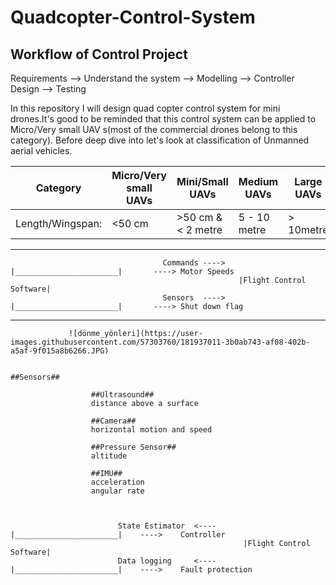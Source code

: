 # Quadcopter-Control-System

  ## Workflow of Control Project ##
  
  Requirements --> Understand the system  --> Modelling --> Controller Design --> Testing 

In this repository I will design quad copter control system for mini drones.It's good to be reminded that this control system can be applied to Micro/Very small UAV s(most of the commercial drones belong to this category). Before deep dive into let's look at classification of Unmanned aerial vehicles.
  
  Category             |   Micro/Very small UAVs      |    Mini/Small UAVs      |       Medium UAVs         |    Large UAVs       |               
  ---------------------|------------------------------|-------------------------|---------------------------|---------------------|
  Length/Wingspan:     |         <50 cm               |    >50 cm & < 2 metre   |       5 - 10 metre        |     > 10metre       |
  ---------------------------------------------------------------------------------------------------------------------------------
  
  
                                      Commands ---->   |_______________________|       ----> Motor Speeds
                                                       |Flight Control Software|
                                      Sensors  ---->   |_______________________|       ----> Shut down flag
  
  ------------------------------------------------------------------------------------------------------------------------------------
    
                 ![dönme_yönleri](https://user-images.githubusercontent.com/57303760/181937011-3b0ab743-af08-402b-a5af-9f015a8b6266.JPG)
    
                                                                          ##Sensors##
      
                      ##Ultrasound##
                      distance above a surface
    
                      ##Camera##
                      horizontal motion and speed
    
                      ##Pressure Sensor##
                      altitude
    
                      ##IMU##
                      acceleration
                      angular rate
    
    
    
                            State Estimator  <----      |_______________________|    ---->    Controller
                                                        |Flight Control Software|    
                            Data logging     <----      |_______________________|    ---->    Fault protection
                                
                                
                                
                                
                                

